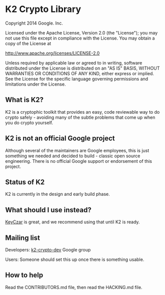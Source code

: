 # K2 Crypto Library

Copyright 2014 Google. Inc.

Licensed under the Apache License, Version 2.0 (the "License");
you may not use this file except in compliance with the License.
You may obtain a copy of the License at

   http://www.apache.org/licenses/LICENSE-2.0

Unless required by applicable law or agreed to in writing, software
distributed under the License is distributed on an "AS IS" BASIS,
WITHOUT WARRANTIES OR CONDITIONS OF ANY KIND, either express or implied.
See the License for the specific language governing permissions and
limitations under the License.

## What is K2?
K2 is a cryptophic toolkit that provides an easy, code reviewable way to do
crypto safely - avoiding many of the subtle problems that come up when you
do crypto yourself.

## K2 is not an official Google project
Although several of the maintainers are Google employees, this is just
something we needed and decided to build - classic open source engineering.
There is no official Google support or endorsement of this project.

## Status of K2
K2 is currently in the design and early build phase.

## What should I use instead?
[KeyCzar](http://www.keyczar.org) is great, and we recommend using that until K2
is ready.

## Mailing list
Developers:
[k2-crypto-dev](https://groups.google.com/forum/#!forum/k2-crypto-dev) Google
group

Users: Someone should set this up once there is something usable.

## How to help
Read the CONTRIBUTORS.md file, then read the HACKING.md file.
